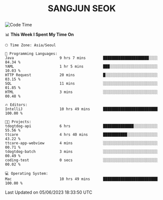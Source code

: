 <h1>
 <p align="center">
   SANGJUN SEOK
 </p>
</h1>

<!--START_SECTION:waka-->
![Code Time](http://img.shields.io/badge/Code%20Time-2%2C617%20hrs%201%20min-blue)

📊 **This Week I Spent My Time On** 

```text
🕑︎ Time Zone: Asia/Seoul

💬 Programming Languages: 
Java                     9 hrs 7 mins        █████████████████████░░░░   84.34 % 
YAML                     1 hr 5 mins         ███░░░░░░░░░░░░░░░░░░░░░░   10.03 % 
HTTP Request             20 mins             █░░░░░░░░░░░░░░░░░░░░░░░░   03.15 % 
SQL                      11 mins             ░░░░░░░░░░░░░░░░░░░░░░░░░   01.85 % 
HTML                     3 mins              ░░░░░░░░░░░░░░░░░░░░░░░░░   00.48 % 

🔥 Editors: 
IntelliJ                 10 hrs 49 mins      █████████████████████████   100.00 % 

🐱‍💻 Projects: 
tdogtdog-api             6 hrs               ██████████████░░░░░░░░░░░   55.56 % 
ttcare                   4 hrs 40 mins       ███████████░░░░░░░░░░░░░░   43.22 % 
ttcare-app-webview       4 mins              ░░░░░░░░░░░░░░░░░░░░░░░░░   00.71 % 
tdogtdog-batch           3 mins              ░░░░░░░░░░░░░░░░░░░░░░░░░   00.49 % 
coding-test              0 secs              ░░░░░░░░░░░░░░░░░░░░░░░░░   00.02 % 

💻 Operating System: 
Mac                      10 hrs 49 mins      █████████████████████████   100.00 % 
```


 Last Updated on 05/06/2023 18:33:50 UTC
<!--END_SECTION:waka-->
